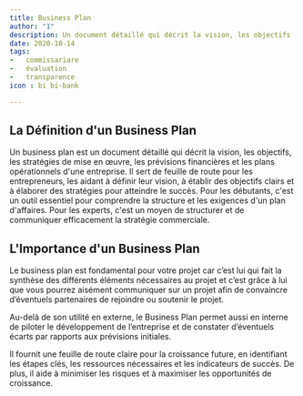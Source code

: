 ```yaml
---
title: Business Plan  
author: "1"
description: Un document détaillé qui décrit la vision, les objectifs
date: 2020-10-14
tags: 
-   commissariare
-   évaluation
-   transparence
icon : bi bi-bank

---
```


## La Définition d'un Business Plan
Un business plan est un document détaillé qui décrit la vision, les objectifs, les stratégies de mise en œuvre, les prévisions financières et les plans opérationnels d'une entreprise. Il sert de feuille de route pour les entrepreneurs, les aidant à définir leur vision, à établir des objectifs clairs et à élaborer des stratégies pour atteindre le succès. Pour les débutants, c'est un outil essentiel pour comprendre la structure et les exigences d'un plan d'affaires. Pour les experts, c'est un moyen de structurer et de communiquer efficacement la stratégie commerciale.

## L'Importance d'un Business Plan

Le business plan est fondamental pour votre projet car c’est lui qui fait la synthèse des 
différents éléments nécessaires au projet et c’est grâce à lui que vous pourrez aisément 
communiquer sur un projet afin de convaincre d’éventuels partenaires de rejoindre ou 
soutenir le projet.

Au-delà de son utilité en externe, le Business Plan permet aussi en interne de piloter le 
développement de l’entreprise et de constater d’éventuels écarts par rapports aux prévisions 
initiales.

Il fournit une feuille de route claire pour la croissance future, en identifiant les étapes clés, les ressources nécessaires et les indicateurs de succès. De plus, il aide à minimiser les risques et à maximiser les opportunités de croissance.
